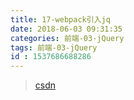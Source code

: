 ```yaml
---
title: 17-webpack引入jq
date: 2018-06-03 09:31:35
categories: 前端-03-jQuery
tags: 前端-03-jQuery
id : 1537686688286
---
```

> [csdn](https://blog.csdn.net/yiifaa/article/details/51916560)